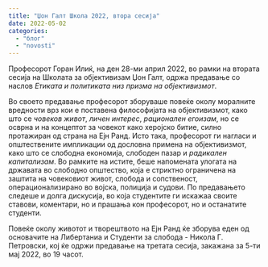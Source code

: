 ```yaml
---
title: "Џон Галт Школа 2022, втора сесија"
date: 2022-05-02
categories: 
  - "блог"
  - "novosti"
---
```


Професорот Горан Илиќ, на ден 28-ми април 2022, во рамки на втората сесија на Школата за објективизам Џон Галт, одржа предавање со наслов _Етиката и политиката низ призма на објективизмот_. 

Во своето предавање професорот зборуваше повеќе околу моралните вредности врз кои е поставена философијата на објективизмот, како што се _човеков живот_, _личен интерес_, _рационален егоизам_, но се осврна и на концептот за човекот како херојско битие, силно протажиран од страна на Ејн Ранд. Исто така, професорот ги нагласи и општествените импликации од дословна примена на објективизмот, како што се слободна економија, слободен пазар и _радикален капитализам_. Во рамките на истите, беше напомената улогата на државата во слободно општество, која е стриктно ограничена на заштита на човековиот живот, слобода и сопственост, операционализирано во војска, полиција и судови. По предавањето следеше и долга дискусија, во која студентите ги искажаа своите ставови, коментари, но и прашања кон професорот, но и останатите студенти.

Повеќе околу животот и творештвото на Ејн Ранд ќе зборува еден од основачите на Либертаниа и Студенти за слобода - Никола Г. Петровски, кој ќе одржи предавање на третата сесија, закажана за 5-ти мај 2022, во 19 часот.
